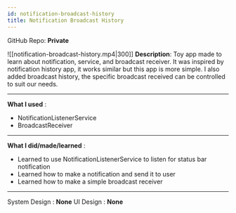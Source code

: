 ```yaml
---
id: notification-broadcast-history
title: Notification Broadcast History
---
```

GitHub Repo: **Private**

![[notification-broadcast-history.mp4|300]]
**Description**: Toy app made to learn about notification, service, and broadcast receiver. It was inspired by notification history app, it works similar but this app is more simple. I also added broadcast history, the specific broadcast received can be controlled to suit our needs.

---
**What I used** :
- NotificationListenerService
- BroadcastReceiver
---
**What I did/made/learned** :
- Learned to use NotificationListenerService to listen for status bar notification
- Learned how to make a notification and send it to user
- Learned how to make a simple broadcast receiver
---
System Design : **None**
UI Design : **None**